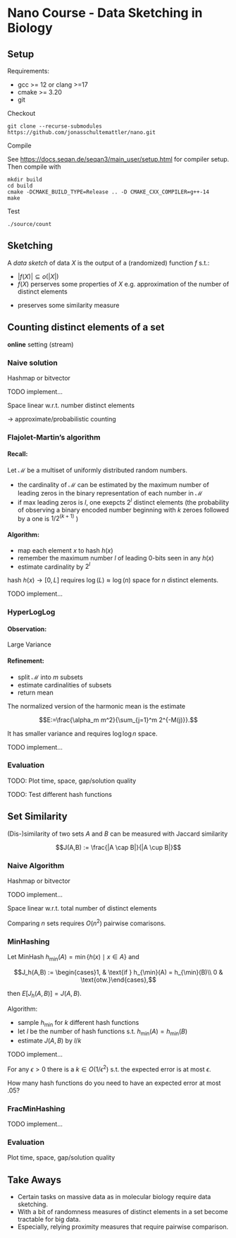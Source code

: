 # Nano Course - Data Sketching in Biology


## Setup

Requirements:

 - gcc >= 12 or clang >=17
 - cmake >= 3.20
 - git

Checkout
```
git clone --recurse-submodules https://github.com/jonasschultemattler/nano.git
```

Compile

See https://docs.seqan.de/seqan3/main_user/setup.html for compiler setup. Then compile with

```
mkdir build
cd build
cmake -DCMAKE_BUILD_TYPE=Release .. -D CMAKE_CXX_COMPILER=g++-14
make
```

Test
```
./source/count
```

## Sketching

A *data sketch* of data $X$ is the output of a (randomized) function $f$ s.t.:
 - $|f(X)| \subseteq o(|X|)$
 - $f(X)$ perserves some properties of $X$ e.g. approximation of the number of distinct elements
 <!-- - it can be updated efficiently -->
 - preserves some similarity measure


## Counting distinct elements of a set

**online** setting (stream)


### Naive solution

Hashmap or bitvector

TODO implement...

Space linear w.r.t. number distinct elements

-> approximate/probabilistic counting


### Flajolet-Martin’s algorithm

#### Recall:

Let $\mathcal{M}$ be a multiset of uniformly distributed random numbers.
 - the cardinality of $\mathcal{M}$ can be estimated by the maximum number of leading zeros in the binary representation of each number in $\mathcal{M}$
 - if max leading zeros is $l$, one exepcts $2^l$ distinct elements
(the probability of observing a binary encoded number beginning with $k$ zeroes followed by a one is $1/2^{(k+1)}$ )

#### Algorithm:

- map each element $x$ to hash $h(x)$
- remember the maximum number $l$ of leading 0-bits seen in any $h(x)$
- estimate cardinality by $2^l$ 

hash $h(x) \rightarrow [0,L]$ requires $\log(L) \approx \log(n)$ space for $n$ distinct elements.

TODO implement...


### HyperLogLog

#### Observation:
Large Variance

#### Refinement:
- split $\mathcal{M}$ into $m$ subsets
- estimate cardinalities of subsets
- return mean

The normalized version of the harmonic mean is the estimate
```math
E:=\frac{\alpha_m m^2}{\sum_{j=1}^m 2^{-M(j)}}.
```

It has smaller variance and requires $\log \log n$ space.


TODO implement...


### Evaluation

TODO: Plot time, space, gap/solution quality

TODO: Test different hash functions


## Set Similarity

(Dis-)similarity of two sets $A$ and $B$ can be measured with Jaccard similarity
```math
J(A,B) := \frac{|A \cap B|}{|A \cup B|}
```


### Naive Algorithm

Hashmap or bitvector

TODO implement...

Space linear w.r.t. total number of distinct elements

Comparing $n$ sets requires $O(n^2)$ pairwise comarisons.


### MinHashing

Let MinHash $h_{\min}(A) = \min \{ h(x) \mid x \in A \}$ and
```math
J_h(A,B) := \begin{cases}1, & \text{if } h_{\min}(A) = h_{\min}(B)\\ 0 & \text{otw.}\end{cases},
```
then $E[J_h(A,B)] = J(A,B)$.

Algorithm:

- sample $h_{\min}$ for $k$ different hash functions
- let $l$ be the number of hash functions s.t. $h_{\min}(A) = h_{\min}(B)$
- estimate $J(A,B)$ by $l/k$

TODO implement...

For any $\epsilon > 0$ there is a $k \in O(1/\epsilon^2)$ s.t. the expected error is at most $\epsilon$.

How many hash functions do you need to have an expected error at most $.05$?


### FracMinHashing

<!-- Let FracMinHash $h_{frac}(A) = \min \{ s h(x) \mid x \in A \}$ for $s \in [0,1]$. -->

TODO implement...



### Evaluation

Plot time, space, gap/solution quality



## Take Aways

- Certain tasks on massive data as in molecular biology require data sketching.
- With a bit of randomness measures of distinct elements in a set become tractable for big data.
- Especially, relying proximity measures that require pairwise comparison.





